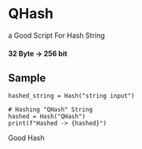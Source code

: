 # QHash
a Good Script For Hash String
#### 32 Byte -> 256 bit

## Sample
```
hashed_string = Hash("string input")
```
```
# Hashing "QHash" String 
hashed = Hash("QHash")
print(f"Hashed -> {hashed}")
```

Good Hash